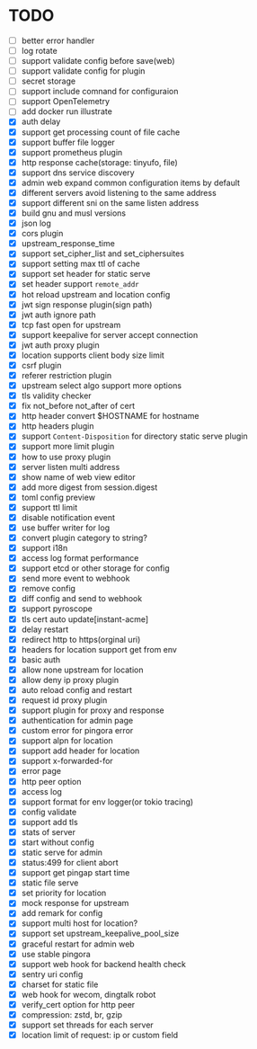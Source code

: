 # TODO

- [ ] better error handler
- [ ] log rotate
- [ ] support validate config before save(web)
- [ ] support validate config for plugin
- [ ] secret storage
- [ ] support include comnand for configuraion
- [ ] support OpenTelemetry
- [ ] add docker run illustrate
- [x] auth delay
- [x] support get processing count of file cache
- [x] support buffer file logger
- [x] support prometheus plugin
- [x] http response cache(storage: tinyufo, file)
- [x] support dns service discovery
- [x] admin web expand common configuration items by default
- [x] different servers avoid listening to the same address
- [x] support different sni on the same listen address
- [x] build gnu and musl versions
- [x] json log
- [x] cors plugin
- [x] upstream_response_time
- [x] support set_cipher_list and set_ciphersuites
- [x] support setting max ttl of cache
- [x] support set header for static serve
- [x] set header support `remote_addr`
- [x] hot reload upstream and location config
- [x] jwt sign response plugin(sign path)
- [x] jwt auth ignore path
- [x] tcp fast open for upstream
- [x] support keepalive for server accept connection
- [x] jwt auth proxy plugin
- [x] location supports client body size limit
- [x] csrf plugin
- [x] referer restriction plugin
- [x] upstream select algo support more options
- [x] tls validity checker
- [x] fix not_before not_after of cert
- [x] http header convert $HOSTNAME for hostname
- [x] http headers plugin
- [x] support `Content-Disposition` for directory static serve plugin
- [x] support more limit plugin
- [x] how to use proxy plugin
- [x] server listen multi address
- [x] show name of web view editor
- [x] add more digest from session.digest
- [x] toml config preview
- [x] support ttl limit
- [x] disable notification event
- [x] use buffer writer for log
- [x] convert plugin category to string?
- [x] support i18n
- [x] access log format performance
- [x] support etcd or other storage for config
- [x] send more event to webhook
- [x] remove config
- [x] diff config and send to webhook
- [x] support pyroscope
- [x] tls cert auto update[instant-acme]
- [x] delay restart
- [x] redirect http to https(orginal uri)
- [x] headers for location support get from env
- [x] basic auth
- [x] allow none upstream for location
- [x] allow deny ip proxy plugin
- [x] auto reload config and restart
- [x] request id proxy plugin
- [x] support plugin for proxy and response
- [x] authentication for admin page
- [x] custom error for pingora error
- [x] support alpn for location
- [x] support add header for location
- [x] support x-forwarded-for
- [x] error page
- [x] http peer option
- [x] access log
- [x] support format for env logger(or tokio tracing)
- [x] config validate
- [x] support add tls
- [x] stats of server
- [x] start without config
- [x] static serve for admin
- [x] status:499 for client abort
- [x] support get pingap start time
- [x] static file serve
- [x] set priority for location
- [x] mock response for upstream
- [x] add remark for config
- [x] support multi host for location?
- [x] support set upstream_keepalive_pool_size
- [x] graceful restart for admin web
- [x] use stable pingora
- [x] support web hook for backend health check
- [x] sentry uri config
- [x] charset for static file
- [x] web hook for wecom, dingtalk robot
- [x] verify_cert option for http peer
- [x] compression: zstd, br, gzip
- [x] support set threads for each server
- [x] location limit of request: ip or custom field
